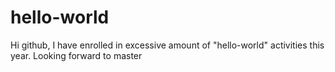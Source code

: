 # hello-world
Hi github,
I have enrolled in excessive amount of "hello-world" activities this year. Looking forward to master 
